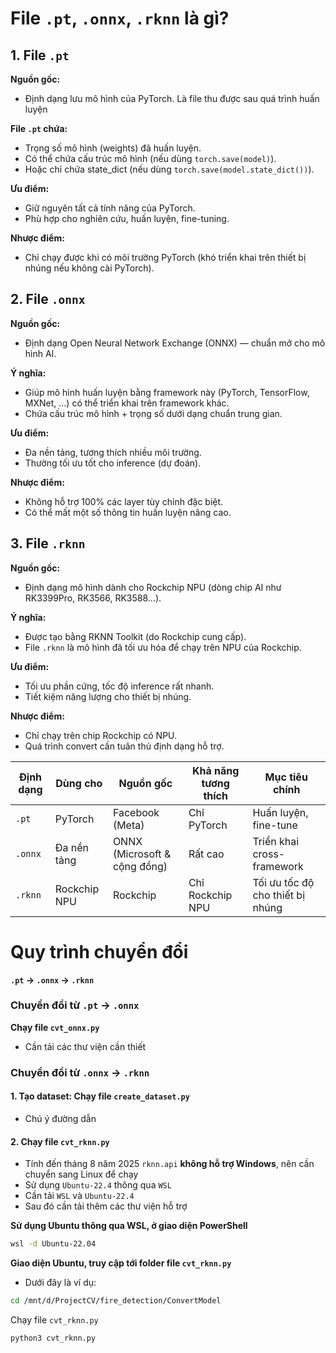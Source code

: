 # File `.pt`, `.onnx`, `.rknn` là gì?

## 1. File `.pt`

**Nguồn gốc:**

- Định dạng lưu mô hình của PyTorch. Là file thu được sau quá trình huấn luyện

**File `.pt` chứa:**

- Trọng số mô hình (weights) đã huấn luyện.
- Có thể chứa cấu trúc mô hình (nếu dùng `torch.save(model)`).
- Hoặc chỉ chứa state_dict (nếu dùng `torch.save(model.state_dict())`).

**Ưu điểm:**

- Giữ nguyên tất cả tính năng của PyTorch.
- Phù hợp cho nghiên cứu, huấn luyện, fine-tuning.

**Nhược điểm:**

- Chỉ chạy được khi có môi trường PyTorch (khó triển khai trên thiết bị nhúng nếu không cài PyTorch).

## 2. File `.onnx`

**Nguồn gốc:**

- Định dạng Open Neural Network Exchange (ONNX) — chuẩn mở cho mô hình AI.

**Ý nghĩa:**

- Giúp mô hình huấn luyện bằng framework này (PyTorch, TensorFlow, MXNet, …) có thể triển khai trên framework khác.
- Chứa cấu trúc mô hình + trọng số dưới dạng chuẩn trung gian.

**Ưu điểm:**

- Đa nền tảng, tương thích nhiều môi trường.
- Thường tối ưu tốt cho inference (dự đoán).

**Nhược điểm:**

- Không hỗ trợ 100% các layer tùy chỉnh đặc biệt.
- Có thể mất một số thông tin huấn luyện nâng cao.

## 3. File `.rknn`

**Nguồn gốc:**

- Định dạng mô hình dành cho Rockchip NPU (dòng chip AI như RK3399Pro, RK3566, RK3588…).

**Ý nghĩa:**

- Được tạo bằng RKNN Toolkit (do Rockchip cung cấp).
- File `.rknn` là mô hình đã tối ưu hóa để chạy trên NPU của Rockchip.

**Ưu điểm:**

- Tối ưu phần cứng, tốc độ inference rất nhanh.
- Tiết kiệm năng lượng cho thiết bị nhúng.

**Nhược điểm:**

- Chỉ chạy trên chip Rockchip có NPU.
- Quá trình convert cần tuân thủ định dạng hỗ trợ.

| Định dạng | Dùng cho     | Nguồn gốc                    | Khả năng tương thích | Mục tiêu chính                   |
| --------- | ------------ | ---------------------------- | -------------------- | -------------------------------- |
| `.pt`     | PyTorch      | Facebook (Meta)              | Chỉ PyTorch          | Huấn luyện, fine-tune            |
| `.onnx`   | Đa nền tảng  | ONNX (Microsoft & cộng đồng) | Rất cao              | Triển khai cross-framework       |
| `.rknn`   | Rockchip NPU | Rockchip                     | Chỉ Rockchip NPU     | Tối ưu tốc độ cho thiết bị nhúng |

# Quy trình chuyển đổi

**`.pt` -> `.onnx` -> `.rknn`**

### Chuyển đổi từ `.pt` -> `.onnx`

**Chạy file `cvt_onnx.py`**

- Cần tải các thư viện cần thiết

### Chuyển đổi từ `.onnx` -> `.rknn`

#### **1. Tạo dataset: Chạy file `create_dataset.py`**

- Chú ý đường dẫn

#### **2. Chạy file `cvt_rknn.py`**

- Tính đến tháng 8 năm 2025 `rknn.api` **không hỗ trợ Windows**, nên cần chuyển sang Linux để chạy
- Sử dụng `Ubuntu-22.4` thông qua `WSL`
- Cần tải `WSL` và `Ubuntu-22.4`
- Sau đó cần tải thêm các thư viện hỗ trợ

**Sử dụng Ubuntu thông qua WSL, ở giao diện PowerShell**

```bash
wsl -d Ubuntu-22.04
```

**Giao diện Ubuntu, truy cập tới folder file `cvt_rknn.py`**

- Dưới đây là ví dụ:

```bash
cd /mnt/d/ProjectCV/fire_detection/ConvertModel
```

Chạy file `cvt_rknn.py`

```bash
python3 cvt_rknn.py
```

